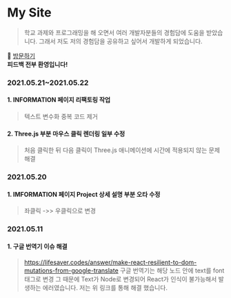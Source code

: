 # My Site
> 학교 과제와 프로그래밍을 해 오면서 여러 개발자분들의 경험담에 도움을 받았습니다.
> 그래서 저도 저의 경험담을 공유하고 싶어서 개발하게 되었습니다.

:running: [방문하기](https://blog.heesu99.site)  
**피드백 전부 환영입니다!**

### 2021.05.21~2021.05.22
#### 1. INFORMATION 페이지 리팩토링 작업
> 텍스트 변수화
> 중복 코드 제거
#### 2. Three.js 부분 마우스 클릭 렌더링 일부 수정
> 처음 클릭한 뒤 다음 클릭이 Three.js 애니메이션에 시간에 적용되지 않는 문제 해결

### 2021.05.20
#### 1. IMFORMATION 페이지 Project 상세 설명 부분 오타 수정
> 좌클릭 ->> 우클릭으로 변경

### 2021.05.11
#### 1. 구글 번역기 이슈 해결 
> https://lifesaver.codes/answer/make-react-resilient-to-dom-mutations-from-google-translate
> 구글 번역기는 해당 노드 안에 text를 font태그로 변경
> 그 때문에 Text가 Node로 변경되어 React가 인식이 불가능해서 발생하는 에러였습니다.
> 저는 위 링크를 통해 해결 했습니다.
